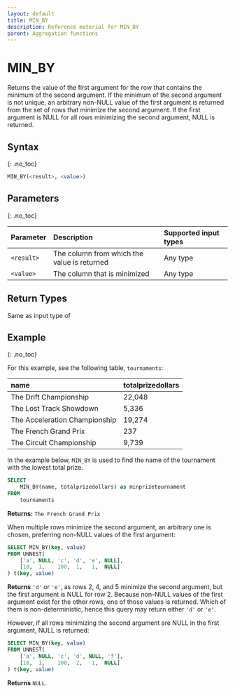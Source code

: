 ```yaml
---
layout: default
title: MIN_BY
description: Reference material for MIN_BY
parent: Aggregation functions
---
```


# MIN\_BY

Returns the value of the first argument for the row that contains the minimum of the second argument. If the minimum of the second argument is not unique, an arbitrary non-NULL value of the first argument is returned from the set of rows that minimize the second argument. If the first argument is NULL for all rows minimizing the second argument, NULL is returned.

## Syntax
{: .no_toc}

```sql
MIN_BY(<result>, <value>)
```

## Parameters
{: .no_toc}

| Parameter | Description                         |Supported input types |
| :--------- | :----------------------------------- | :---------------------|
| `<result>` | The column from which the value is returned | Any type |
| `<value>`  | The column that is minimized | Any type |

## Return Types

Same as input type of <result>

## Example
{: .no_toc}

For this example, see the following table, `tournaments`:

| name                          | totalprizedollars |
| :-----------------------------| :-----------------|
| The Drift Championship        | 22,048            |
| The Lost Track Showdown       | 5,336             |
| The Acceleration Championship | 19,274            |
| The French Grand Prix         | 237               |
| The Circuit Championship      | 9,739             |


In the example below, `MIN_BY` is used to find the name of the tournament with the lowest total prize.

```sql
SELECT
	MIN_BY(name, totalprizedollars) as minprizetournament
FROM
	tournaments
```

**Returns:** `The French Grand Prix`


When multiple rows minimize the second argument, an arbitrary one is chosen, preferring non-NULL values of the first argument:
```sql
SELECT MIN_BY(key, value)
FROM UNNEST(
    ['a', NULL, 'c', 'd', 'e', NULL],
    [10,  1,    100,  1,   1,  NULL]
) t(key, value)
```
**Returns** `'d'` or `'e'`, as rows 2, 4, and 5 minimize the second argument, but the first argument is NULL for row 2. Because non-NULL values of the first argument exist for the other rows, one of those values is returned. Which of them is non-deterministic, hence this query may return either `'d'` or `'e'`.


However, if all rows minimizing the second argument are NULL in the first argument, NULL is returned:
```sql
SELECT MIN_BY(key, value)
FROM UNNEST(
    ['a', NULL, 'c', 'd', NULL, 'f'],
    [10,  1,    100,  2,   1,  NULL]
) t(key, value)
```
**Returns** `NULL`.
